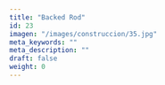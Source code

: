 ```yaml
---
title: "Backed Rod"
id: 23
imagen: "/images/construccion/35.jpg"
meta_keywords: ""
meta_description: ""
draft: false
weight: 0
---
```

